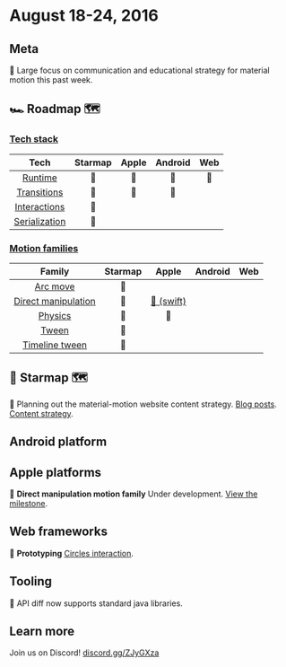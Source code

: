 # August 18-24, 2016

## Meta

📝 Large focus on communication and educational strategy for material motion this past week.

## 🏎 Roadmap 🗺

### [Tech stack](https://material-motion.gitbooks.io/material-motion-starmap/content/specifications/#tech-stack)

| Tech | Starmap | Apple | Android | Web |
|:------:|:-------:|:-----:|:-------:|:---:|
| [Runtime](https://material-motion.gitbooks.io/material-motion-starmap/content/specifications/runtime/) | 🎉 | 🎉 | 🎉 | 🎉 |
| [Transitions](https://material-motion.gitbooks.io/material-motion-starmap/content/specifications/transitions.html) | 🎉 | 📝 | 📝 | &nbsp; |
| [Interactions](https://material-motion.gitbooks.io/material-motion-starmap/content/specifications/interactions.html) | 📝 | &nbsp; | &nbsp; | &nbsp; |
| [Serialization](https://material-motion.gitbooks.io/material-motion-starmap/content/specifications/serialization.html) | 📝 | &nbsp; | &nbsp; | &nbsp; |

### [Motion families](https://material-motion.gitbooks.io/material-motion-starmap/content/specifications/motion-family.html)

| Family | Starmap | Apple | Android | Web |
|:------:|:-------:|:-----:|:-------:|:---:|
| [Arc move](https://material-motion.gitbooks.io/material-motion-starmap/content/specifications/motion_family/arc_move.html) | 📝 | &nbsp; | &nbsp; | &nbsp; |
| [Direct manipulation](https://material-motion.gitbooks.io/material-motion-starmap/content/specifications/motion_family/direct_manipulation.html) | 📝 | [📝 (swift)](https://github.com/material-motion/material-motion-family-direct-manipulation-swift) | &nbsp; | &nbsp; |
| [Physics](https://material-motion.gitbooks.io/material-motion-starmap/content/specifications/motion_family/physics.html) | 📝 | 📝 | &nbsp; | &nbsp; |
| [Tween](https://material-motion.gitbooks.io/material-motion-starmap/content/specifications/motion_family/tween.html) | 📝 | &nbsp; | &nbsp; | &nbsp; |
| [Timeline tween](https://material-motion.gitbooks.io/material-motion-starmap/content/specifications/motion_family/timeline_tween.html) | 📝 | &nbsp; | &nbsp; | &nbsp; |

## 🌟 Starmap 🗺

📝 Planning out the material-motion website content strategy. [Blog posts](https://github.com/material-motion/material-motion-website/milestone/1). [Content strategy](https://github.com/material-motion/material-motion-website/milestone/2).

## Android platform

## Apple platforms

📝 **Direct manipulation motion family** Under development. [View the milestone](https://github.com/material-motion/material-motion-family-direct-manipulation-swift/milestone/1).

## Web frameworks

📝 **Prototyping** [Circles interaction](http://codereview.cc/D1483).

## Tooling

🎉 API diff now supports standard java libraries.

## Learn more

Join us on Discord! [discord.gg/ZJyGXza](https://discord.gg/ZJyGXza)

